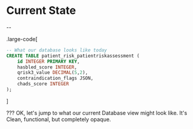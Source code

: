 # Current State

--

.large-code[

```sql
-- What our database looks like today
CREATE TABLE patient_risk_patientriskassessment (
    id INTEGER PRIMARY KEY,
    hasbled_score INTEGER,
    qrisk3_value DECIMAL(5,2),
    contraindication_flags JSON,
    chads_score INTEGER
);
```

]

???
OK, let's jump to what our current Database view might look like. It's Clean, functional, but completely opaque.
